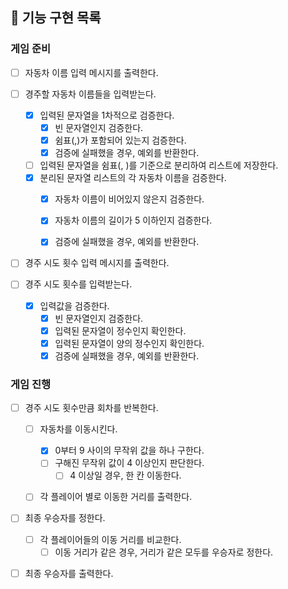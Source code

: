 ## 🚀 기능 구현 목록

### 게임 준비

- [ ] 자동차 이름 입력 메시지를 출력한다.  


- [ ] 경주할 자동차 이름들을 입력받는다.
  - [x] 입력된 문자열을 1차적으로 검증한다.
    - [x] 빈 문자열인지 검증한다.
    - [x] 쉼표(,)가 포함되어 있는지 검증한다.
    - [x] 검증에 실패했을 경우, 예외를 반환한다.
  - [ ] 입력된 문자열을 쉼표(, )를 기준으로 분리하여 리스트에 저장한다.
  - [x] 분리된 문자열 리스트의 각 자동차 이름을 검증한다.
    - [x] 자동차 이름이 비어있지 않은지 검증한다.
    - [x] 자동차 이름의 길이가 5 이하인지 검증한다.
    - [x] 검증에 실패했을 경우, 예외를 반환한다.


- [ ] 경주 시도 횟수 입력 메시지를 출력한다.  


- [ ] 경주 시도 횟수를 입력받는다.
  - [x] 입력값을 검증한다.
    - [x] 빈 문자열인지 검증한다.
    - [x] 입력된 문자열이 정수인지 확인한다.
    - [x] 입력된 문자열이 양의 정수인지 확인한다.
    - [x] 검증에 실패했을 경우, 예외를 반환한다.

### 게임 진행

- [ ] 경주 시도 횟수만큼 회차를 반복한다.
  - [ ] 자동차를 이동시킨다.
    - [x] 0부터 9 사이의 무작위 값을 하나 구한다.
    - [ ] 구해진 무작위 값이 4 이상인지 판단한다.
      - [ ] 4 이상일 경우, 한 칸 이동한다.
  - [ ] 각 플레이어 별로 이동한 거리를 출력한다.


- [ ] 최종 우승자를 정한다.
  - [ ] 각 플레이어들의 이동 거리를 비교한다.
    - [ ] 이동 거리가 같은 경우, 거리가 같은 모두를 우승자로 정한다.
- [ ] 최종 우승자를 출력한다.
  
  
